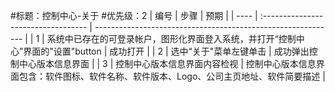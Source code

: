 #标题：控制中心-关于
#优先级：2
| 编号 | 步骤                                | 预期                                                         |
| ---- | :---------------------------------- | ------------------------------------------------------------ |
| 1    | 系统中已存在的可登录帐户，图形化界面登入系统，并打开“控制中心”界面的"设置"button | 成功打开 |
| 2    | 选中“关于"菜单左键单击 | 成功弹出控制中心版本信息界面 |
| 3    | 控制中心版本信息界面内容检视 | 控制中心版本信息界面包含：软件图标、软件名称、软件版本、Logo、公司主页地址、软件简要描述 |

